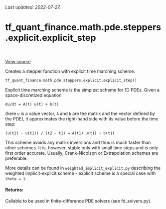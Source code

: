 <!--
This file is generated by a tool. Do not edit directly.
For open-source contributions the docs will be updated automatically.
-->

*Last updated: 2022-07-27.*

<div itemscope itemtype="http://developers.google.com/ReferenceObject">
<meta itemprop="name" content="tf_quant_finance.math.pde.steppers.explicit.explicit_step" />
<meta itemprop="path" content="Stable" />
</div>

# tf_quant_finance.math.pde.steppers.explicit.explicit_step

<!-- Insert buttons and diff -->

<table class="tfo-notebook-buttons tfo-api" align="left">
</table>

<a target="_blank" href="https://github.com/google/tf-quant-finance/blob/master/tf_quant_finance/math/pde/steppers/explicit.py">View source</a>



Creates a stepper function with explicit time marching scheme.

```python
tf_quant_finance.math.pde.steppers.explicit.explicit_step()
```



<!-- Placeholder for "Used in" -->

Explicit time marching scheme is the simplest scheme for 1D PDEs.
Given a space-discretized equation

```
du/dt = A(t) u(t) + b(t)
```
(here `u` is a value vector, `A` and `b` are the matrix and the vector defined
by the PDE), it approximates the right-hand side with its value before the
time step:

```
(u(t2) - u(t1)) / (t2 - t1) = A(t1) u(t1) + b(t1)
```
This scheme avoids any matrix inversions and thus is much faster than other
schemes. It is, however, stable only with small time steps and is only first
order accurate. Usually, Crank-Nicolson or Extrapolation schemes are
preferable.

More details can be found in `weighted_implicit_explicit.py` describing the
weighted implicit-explicit scheme - explicit scheme is a special case
with `theta = 1`.

#### Returns:

Callable to be used in finite-difference PDE solvers (see fd_solvers.py).
